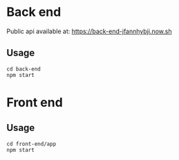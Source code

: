 # Back end
Public api available at: https://back-end-jfannhybji.now.sh  

## Usage

```
cd back-end
npm start
```

# Front end

## Usage

```
cd front-end/app
npm start
```
